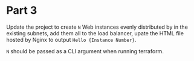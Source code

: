 # Part 3

Update the project to create `N` Web instances evenly distributed by in the existing subnets, add them all to the load balancer, upate the HTML file hosted by Nginx to output `Hello {Instance Number}`.

`N` should be passed as a CLI argument when running terraform.
